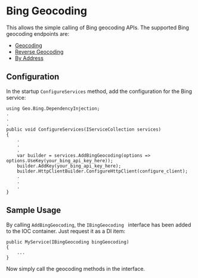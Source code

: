 # Bing Geocoding

This allows the simple calling of Bing geocoding APIs. The supported Bing geocoding endpoints are:
- [Geocoding](https://docs.microsoft.com/en-us/bingmaps/rest-services/locations/find-a-location-by-query)
- [Reverse Geocoding](https://docs.microsoft.com/en-us/bingmaps/rest-services/locations/find-a-location-by-point)
- [By Address](https://docs.microsoft.com/en-us/bingmaps/rest-services/locations/find-a-location-by-address)

## Configuration

In the startup `ConfigureServices` method, add the configuration for the Bing service:
```
using Geo.Bing.DependencyInjection;
.
.
.
public void ConfigureServices(IServiceCollection services)
{
    .
    .
    .
    var builder = services.AddBingGeocoding(options => options.UseKey(your_bing_api_key_here));
    builder.AddKey(your_bing_api_key_here);
    builder.HttpClientBuilder.ConfigureHttpClient(configure_client);
    .
    .
    .
}
```

## Sample Usage

By calling `AddBingGeocoding`, the `IBingGeocoding ` interface has been added to the IOC container. Just request it as a DI item:
```
public MyService(IBingGeocoding bingGeocoding)
{
    ...
}
```

Now simply call the geocoding methods in the interface.